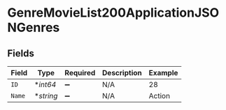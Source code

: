 # GenreMovieList200ApplicationJSONGenres


## Fields

| Field              | Type               | Required           | Description        | Example            |
| ------------------ | ------------------ | ------------------ | ------------------ | ------------------ |
| `ID`               | **int64*           | :heavy_minus_sign: | N/A                | 28                 |
| `Name`             | **string*          | :heavy_minus_sign: | N/A                | Action             |